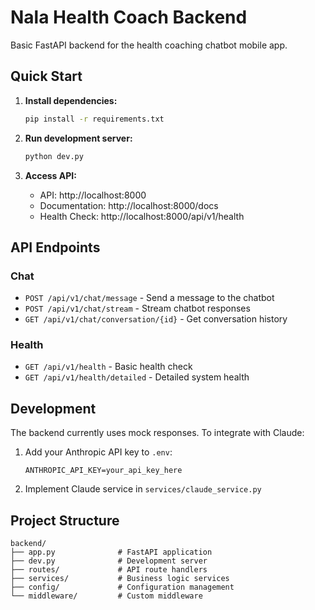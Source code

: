 # Nala Health Coach Backend

Basic FastAPI backend for the health coaching chatbot mobile app.

## Quick Start

1. **Install dependencies:**
   ```bash
   pip install -r requirements.txt
   ```

2. **Run development server:**
   ```bash
   python dev.py
   ```

3. **Access API:**
   - API: http://localhost:8000
   - Documentation: http://localhost:8000/docs
   - Health Check: http://localhost:8000/api/v1/health

## API Endpoints

### Chat
- `POST /api/v1/chat/message` - Send a message to the chatbot
- `POST /api/v1/chat/stream` - Stream chatbot responses
- `GET /api/v1/chat/conversation/{id}` - Get conversation history

### Health
- `GET /api/v1/health` - Basic health check
- `GET /api/v1/health/detailed` - Detailed system health

## Development

The backend currently uses mock responses. To integrate with Claude:

1. Add your Anthropic API key to `.env`:
   ```
   ANTHROPIC_API_KEY=your_api_key_here
   ```

2. Implement Claude service in `services/claude_service.py`

## Project Structure

```
backend/
├── app.py              # FastAPI application
├── dev.py              # Development server
├── routes/             # API route handlers
├── services/           # Business logic services
├── config/             # Configuration management
└── middleware/         # Custom middleware
```